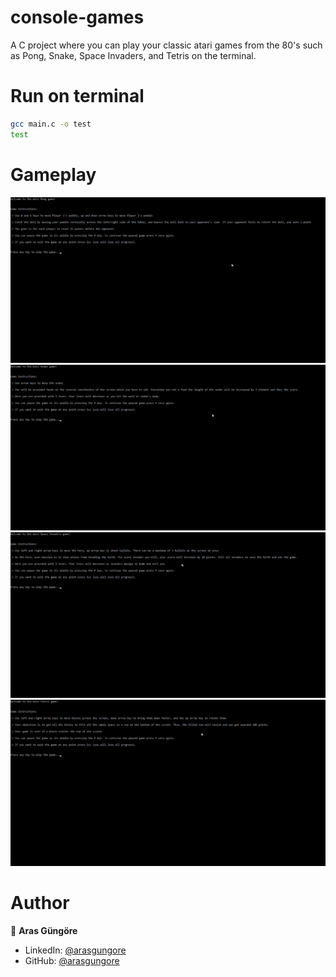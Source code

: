 # console-games

A C project where you can play your classic atari games from the 80's such as Pong, Snake, Space Invaders, and Tetris on the terminal.



# Run on terminal

```sh
gcc main.c -o test
test
```



# Gameplay

<p float="center">
    <img src="https://github.com/arasgungore/console-games/blob/main/Gameplay/pong_gameplay.gif" width="800">
    <img src="https://github.com/arasgungore/console-games/blob/main/Gameplay/snake_gameplay.gif" width="800">
    <img src="https://github.com/arasgungore/console-games/blob/main/Gameplay/space_invaders_gameplay.gif" width="800">
    <img src="https://github.com/arasgungore/console-games/blob/main/Gameplay/tetris_gameplay.gif" width="800">
</p>



# Author

👤 **Aras Güngöre**

* LinkedIn: [@arasgungore](https://www.linkedin.com/in/arasgungore)
* GitHub: [@arasgungore](https://github.com/arasgungore)
